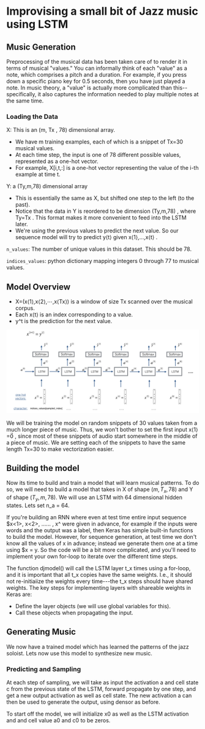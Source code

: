 # Improvising a small bit of Jazz music using LSTM
## Music Generation
Preprocessing of the musical data has been taken care of to render it in terms of musical "values." You can informally think of each "value" as a note, which comprises a pitch and a duration. For example, if you press down a specific piano key for 0.5 seconds, then you have just played a note. In music theory, a "value" is actually more complicated than this--specifically, it also captures the information needed to play multiple notes at the same time.

### Loading the Data
X: This is an (m,  Tx , 78) dimensional array.

- We have m training examples, each of which is a snippet of  Tx=30  musical values.
- At each time step, the input is one of 78 different possible values, represented as a one-hot vector.
- For example, X[i,t,:] is a one-hot vector representing the value of the i-th example at time t.

Y: a  (Ty,m,78)  dimensional array

- This is essentially the same as X, but shifted one step to the left (to the past).
- Notice that the data in Y is reordered to be dimension  (Ty,m,78) , where  Ty=Tx . This format makes it more convenient to feed into the LSTM later.
- We're using the previous values to predict the next value. So our sequence model will try to predict  y⟨t⟩  given  x⟨1⟩,…,x⟨t⟩ .

` n_values `: The number of unique values in this dataset. This should be 78.

` indices_values `: python dictionary mapping integers 0 through 77 to musical values.

## Model Overview
- X=(x⟨1⟩,x⟨2⟩,⋯,x⟨Tx⟩)  is a window of size Tx scanned over the musical corpus.
- Each x⟨t⟩ is an index corresponding to a value.
- y^t is the prediction for the next value.

![Image](ImagesJAZZ/Picture1.png)

We will be training the model on random snippets of 30 values taken from a much longer piece of music. Thus, we won't bother to set the first input x⟨1⟩=0⃗ , since most of these snippets of audio start somewhere in the middle of a piece of music. We are setting each of the snippets to have the same length Tx=30 to make vectorization easier.

## Building the model
Now its time to build and train a model that will learn musical patterns. To do so, we will need to build a model that takes in X of shape $(m, T_x, 78)$ and Y of shape $(T_y, m, 78)$. We will use an LSTM with 64 dimensional hidden states. Lets set n_a = 64.

If you're building an RNN where even at test time entire input sequence $x<1>, x<2>, ...... , x^<t> were given in advance, for example if the inputs were words and the output was a label, then Keras has simple built-in functions to build the model. However, for sequence generation, at test time we don't know all the values of x<t> in advance; instead we generate them one at a time using $x<t> = y<t-1>. So the code will be a bit more complicated, and you'll need to implement your own for-loop to iterate over the different time steps.

The function djmodel() will call the LSTM layer t_x times using a for-loop, and it is important that all t_x copies have the same weights. I.e., it should not re-initiaiize the weights every time---the t_x steps should have shared weights. The key steps for implementing layers with shareable weights in Keras are:

- Define the layer objects (we will use global variables for this).
- Call these objects when propagating the input.

## Generating Music
We now have a trained model which has learned the patterns of the jazz soloist. Lets now use this model to synthesize new music.
### Predicting and Sampling
At each step of sampling, we will take as input the activation a and cell state c from the previous state of the LSTM, forward propagate by one step, and get a new output activation as well as cell state. The new activation a can then be used to generate the output, using densor as before.

To start off the model, we will initialize x0 as well as the LSTM activation and and cell value a0 and c0 to be zeros.
